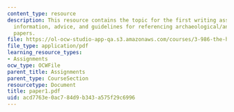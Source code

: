 ```yaml
---
content_type: resource
description: This resource contains the topic for the first writing assignment, background
  information, advice, and guidelines for referencing archaeological/anthropological
  papers.
file: https://ol-ocw-studio-app-qa.s3.amazonaws.com/courses/3-986-the-human-past-introduction-to-archaeology-fall-2006/acd7763e0ac784d9b343a575f29c6996_paper1.pdf
file_type: application/pdf
learning_resource_types:
- Assignments
ocw_type: OCWFile
parent_title: Assignments
parent_type: CourseSection
resourcetype: Document
title: paper1.pdf
uid: acd7763e-0ac7-84d9-b343-a575f29c6996
---
```

